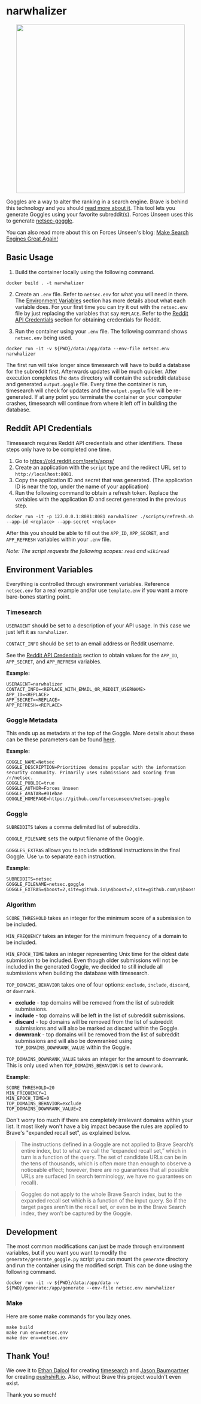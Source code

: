 # narwhalizer

<p align="center">
  <img src="https://i.snap.as/YLH9XsMZ.jpeg" width="450"/>
</p>

Goggles are a way to alter the ranking in a search engine. Brave is behind this technology and you should [read more about it](https://github.com/brave/goggles-quickstart). This tool lets you generate Goggles using your favorite subreddit(s). Forces Unseen uses this to generate [netsec-goggle](https://github.com/forcesunseen/netsec-goggle).

You can also read more about this on Forces Unseen's blog: [Make Search Engines Great Again!](https://blog.forcesunseen.com/make-search-engines-great-again)

## Basic Usage

1. Build the container locally using the following command.

```
docker build . -t narwhalizer
```

2. Create an `.env` file. Refer to `netsec.env` for what you will need in there. The [Environment Variables](#environment-variables) section has more details about what each variable does. For your first time you can try it out with the `netsec.env` file by just replacing the variables that say `REPLACE`. Refer to the [Reddit API Credentials](#reddit-api-credentials) section for obtaining credentials for Reddit.

3. Run the container using your `.env` file. The following command shows `netsec.env` being used.

```
docker run -it -v ${PWD}/data:/app/data --env-file netsec.env narwhalizer
```

The first run will take longer since timesearch will have to build a database for the subreddit first. Afterwards updates will be much quicker. After execution completes the `data` directory will contain the subreddit database and generated `output.goggle` file. Every time the container is run, timesearch will check for updates and the `output.goggle` file will be re-generated. If at any point you terminate the container or your computer crashes, timesearch will continue from where it left off in building the database.


## Reddit API Credentials

Timesearch requires Reddit API credentials and other identifiers. These steps only have to be completed one time.

1. Go to https://old.reddit.com/prefs/apps/
2. Create an application with the `script` type and the redirect URL set to `http://localhost:8081`.
3. Copy the application ID and secret that was generated. (The application ID is near the top, under the name of your application)
4. Run the following command to obtain a refresh token. Replace the variables with the application ID and secret generated in the previous step.

```
docker run -it -p 127.0.0.1:8081:8081 narwhalizer ./scripts/refresh.sh --app-id <replace> --app-secret <replace>
```

After this you should be able to fill out the `APP_ID`, `APP_SECRET`, and `APP_REFRESH` variables within your `.env` file.

*Note: The script requests the following scopes: `read` and `wikiread`*

## Environment Variables

Everything is controlled through environment variables. Reference `netsec.env` for a real example and/or use `template.env` if you want a more bare-bones starting point.

### Timesearch

`USERAGENT` should be set to a description of your API usage. In this case we just left it as `narwhalizer`.

`CONTACT_INFO` should be set to an email address or Reddit username.

See the [Reddit API Credentials](#reddit-api-credentials) section to obtain values for the `APP_ID`, `APP_SECRET`, and `APP_REFRESH` variables.

**Example:**
```
USERAGENT=narwhalizer
CONTACT_INFO=<REPLACE_WITH_EMAIL_OR_REDDIT_USERNAME>
APP_ID=<REPLACE>
APP_SECRET=<REPLACE>
APP_REFRESH=<REPLACE>
```

### Goggle Metadata

This ends up as metadata at the top of the Goggle. More details about these can be these parameters can be found [here](https://github.com/brave/goggles-quickstart/blob/main/getting-started.md#goggles-syntax).

**Example:**
```
GOGGLE_NAME=Netsec
GOGGLE_DESCRIPTION=Prioritizes domains popular with the information security community. Primarily uses submissions and scoring from /r/netsec.
GOGGLE_PUBLIC=true
GOGGLE_AUTHOR=Forces Unseen
GOGGLE_AVATAR=#01ebae
GOGGLE_HOMEPAGE=https://github.com/forcesunseen/netsec-goggle
```

### Goggle

`SUBREDDITS` takes a comma delimited list of subreddits.

`GOGGLE_FILENAME` sets the output filename of the Goggle.

`GOGGLES_EXTRAS` allows you to include additional instructions in the final Goggle. Use `\n` to separate each instruction.

**Example:**
```
SUBREDDITS=netsec
GOGGLE_FILENAME=netsec.goggle
GOGGLE_EXTRAS=$boost=2,site=github.io\n$boost=2,site=github.com\n$boost=2,site=stackoverflow.com\n/blog.$boost=2\n/blog/$boost=2\n/docs.$boost=2\n/docs/$boost=2\n/doc/$boost=2\n/Doc/$boost=2\n/manual/$boost=2
```

### Algorithm

`SCORE_THRESHOLD` takes an integer for the minimum score of a submission to be included.

`MIN_FREQUENCY` takes an integer for the minimum frequency of a domain to be included.

`MIN_EPOCH_TIME` takes an integer representing Unix time for the oldest date submission to be included. Even though older submissions will not be included in the generated Goggle, we decided to still include all submissions when building the database with timesearch.

`TOP_DOMAINS_BEHAVIOR` takes one of four options: `exclude`, `include`, `discard`, or `downrank`.

   * **exclude** - top domains will be removed from the list of subreddit submissions.
   * **include** - top domains will be left in the list of subreddit submissions.
   * **discard** - top domains will be removed from the list of subreddit submissions and will also be marked as discard within the Goggle.
   * **downrank** - top domains will be removed from the list of subreddit submissions and will also be downranked using `TOP_DOMAINS_DOWNRANK_VALUE` within the Goggle.

`TOP_DOMAINS_DOWNRANK_VALUE` takes an integer for the amount to downrank. This is only used when `TOP_DOMAINS_BEHAVIOR` is set to `downrank`.

**Example:**
```
SCORE_THRESHOLD=20
MIN_FREQUENCY=1
MIN_EPOCH_TIME=0
TOP_DOMAINS_BEHAVIOR=exclude
TOP_DOMAINS_DOWNRANK_VALUE=2
```

Don't worry too much if there are completely irrelevant domains within your list. It most likely won't have a big impact because the rules are applied to Brave's "expanded recall set", as explained below.

>The instructions defined in a Goggle are not applied to Brave Search’s entire index, but to what we call the “expanded recall set,” which in turn is a function of the query. The set of candidate URLs can be in the tens of thousands, which is often more than enough to observe a noticeable effect; however, there are no guarantees that all possible URLs are surfaced (in search terminology, we have no guarantees on recall).

>Goggles do not apply to the whole Brave Search index, but to the expanded recall set which is a function of the input query. So if the target pages aren’t in the recall set, or even be in the Brave Search index, they won’t be captured by the Goggle.


## Development

The most common modifications can just be made through environment variables, but if you want you want to modify the `generate/generate_goggle.py` script you can mount the `generate` directory and run the container using the modified script. This can be done using the following command.

```
docker run -it -v ${PWD}/data:/app/data -v ${PWD}/generate:/app/generate --env-file netsec.env narwhalizer
```

### Make

Here are some make commands for you lazy ones.

```
make build
make run env=netsec.env
make dev env=netsec.env
```

## Thank You!

We owe it to [Ethan Dalool](https://github.com/voussoir) for creating [timesearch](https://github.com/voussoir/timesearch) and [Jason Baumgartner](https://github.com/pushshift) for creating [pushshift.io](https://pushshift.io/). Also, without Brave this project wouldn't even exist.

Thank you so much!
